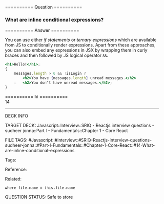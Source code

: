 ========== Question ==========  

### What are inline conditional expressions?  

========== Answer ==========  

You can use either _if statements_ or _ternary expressions_ which are available from JS to conditionally render expressions. Apart from these approaches, you can also embed any expressions in JSX by wrapping them in curly braces and then followed by JS logical operator `&&`.

```jsx
<h1>Hello!</h1>;
{
    messages.length > 0 && !isLogin ?
        <h2>You have {messages.length} unread messages.</h2>
    :   <h2>You don't have unread messages.</h2>;
}
```

========== Id ==========  
14

---

DECK INFO

TARGET DECK: Javascript::Interview::SRIQ - Reactjs interview questions - sudheer jonna::Part I - Fundamentals::Chapter 1 - Core React

FILE TAGS: #Javascript::#Interview::#SRIQ-Reactjs-interview-questions-sudheer-jonna::#Part-I-Fundamentals::#Chapter-1-Core-React::#14-What-are-inline-conditional-expressions

Tags:

Reference:

Related:

```dataview
where file.name = this.file.name
```
QUESTION STATUS: Safe to store
